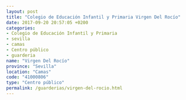 ```yaml
---
layout: post
title: "Colegio de Educación Infantil y Primaria Virgen Del Rocío"
date: 2017-09-20 20:57:05 +0200
categories:
- Colegio de Educación Infantil y Primaria
- sevilla
- camas
- Centro público
- guarderia
name: "Virgen Del Rocío"
province: "Sevilla"
location: "Camas"
code: "41000806"
type: "Centro público"
permalink: /guarderias/virgen-del-rocio.html
---
```

